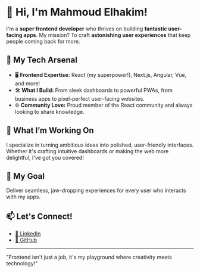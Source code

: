 # 👋 Hi, I'm Mahmoud Elhakim!  

I'm a **super frontend developer** who thrives on building **fantastic user-facing apps**. My mission? To craft **astonishing user experiences** that keep people coming back for more.  

## 🚀 My Tech Arsenal  
- 🖥️ **Frontend Expertise:** React (my superpower!), Next.js, Angular, Vue, and more!  
- 🛠️ **What I Build:** From sleek dashboards to powerful PWAs, from business apps to pixel-perfect user-facing websites.  
- 🌐 **Community Love:** Proud member of the React community and always looking to share knowledge.  

## 💼 What I’m Working On  
I specialize in turning ambitious ideas into polished, user-friendly interfaces. Whether it's crafting intuitive dashboards or making the web more delightful, I've got you covered!  

## 🌟 My Goal  
Deliver seamless, jaw-dropping experiences for every user who interacts with my apps.  

## 📫 Let's Connect!  
- [💼 LinkedIn](https://www.linkedin.com/in/elhakim/)  
- [🐙 GitHub](https://github.com/elhakeem)  

---

"Frontend isn't just a job, it's my playground where creativity meets technology!"  
